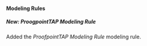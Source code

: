 
#### Modeling Rules
##### New: ProogpointTAP Modeling Rule
Added the *ProofpointTAP Modeling Rule* modeling rule.
